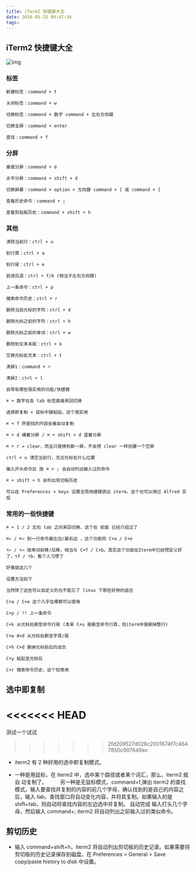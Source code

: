 ```yaml
---
title: iTerm2 快捷键大全
date: 2016-05-25 09:47:34
tags:
---
```




## iTerm2 快捷键大全

![img](http://ww3.sinaimg.cn/mw690/78f9859egw1et95qq4cg8j20kt073aaq.jpg)

### 标签



	新建标签：command + t
	
	关闭标签：command + w
	
	切换标签：command + 数字 command + 左右方向键
	
	切换全屏：command + enter
	
	查找：command + f
	
### 分屏
 
 
	垂直分屏：command + d
	
	水平分屏：command + shift + d
	
	切换屏幕：command + option + 方向键 command + [ 或 command + ]
	
	查看历史命令：command + ;
	
	查看剪贴板历史：command + shift + h
	
	
	
	
### 其他


	清除当前行：ctrl + u
	
	到行首：ctrl + a
	
	到行尾：ctrl + e
	
	前进后退：ctrl + f/b (相当于左右方向键)
	
	上一条命令：ctrl + p
	
	搜索命令历史：ctrl + r
	
	删除当前光标的字符：ctrl + d
	
	删除光标之前的字符：ctrl + h
	
	删除光标之前的单词：ctrl + w
	
	删除到文本末尾：ctrl + k
	
	交换光标处文本：ctrl + t
	
	清屏1：command + r
	
	清屏2：ctrl + l
	
	自带有哪些很实用的功能/快捷键
	
	⌘ + 数字在各 tab 标签直接来回切换
	
	选择即复制 + 鼠标中键粘贴，这个很实用
	
	⌘ + f 所查找的内容会被自动复制
	
	⌘ + d 横着分屏 / ⌘ + shift + d 竖着分屏
	
	⌘ + r = clear，而且只是换到新一屏，不会想 clear 一样创建一个空屏
	
	ctrl + u 清空当前行，无论光标在什么位置
	
	输入开头命令后 按 ⌘ + ; 会自动列出输入过的命令
	
	⌘ + shift + h 会列出剪切板历史
	
	可以在 Preferences > keys 设置全局快捷键调出 iterm，这个也可以用过 Alfred 实现
	
### 常用的一些快捷键 

	⌘ + 1 / 2 左右 tab 之间来回切换，这个在 前面 已经介绍过了
	
	⌘← / ⌘→ 到一行命令最左边/最右边 ，这个功能同 C+a / C+e
	
	⌥← / ⌥→ 按单词前移/后移，相当与 C+f / C+b，其实这个功能在Iterm中已经预定义好了，⌥f / ⌥b，看个人习惯了
	
	好像就这几个
	
	设置方法如下
	
	当然除了这些可以自定义的也不能忘了 linux 下那些好用的组合
	
	C+a / C+e 这个几乎在哪都可以使用
	
	C+p / !! 上一条命令
	
	C+k 从光标处删至命令行尾 (本来 C+u 是删至命令行首，但iterm中是删掉整行)
	
	C+w A+d 从光标处删至字首/尾
	
	C+h C+d 删掉光标前后的自负
	
	C+y 粘贴至光标后
	
	C+r 搜索命令历史，这个较常用

## 选中即复制
<<<<<<< HEAD
=======
测试一个试试
>>>>>>> 2fd209527d026c2001674f7c4647850c907649ec

- iterm2 有 2 种好用的选中即复制模式。

- 一种是用鼠标，在 iterm2 中，选中某个路径或者某个词汇，那么，iterm2 就自 动复制了。 　　
另一种是无鼠标模式，command+f,弹出 iterm2 的查找模式，输入要查找并复制的内容的前几个字母，确认找到的是自己的内容之后，输入 tab，查找窗口将自动变化内容，并将其复制。如果输入的是 shift+tab，则自动将查找内容的左边选中并复制。
自动完成
输入打头几个字母，然后输入 command+; iterm2 将自动列出之前输入过的类似命令。 　　

## 剪切历史

- 输入 command+shift+h，iterm2 将自动列出剪切板的历史记录。如果需要将剪切板的历史记录保存到磁盘，在 Preferences > General > Save copy/paste history to disk 中设置。



